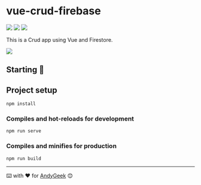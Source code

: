 # vue-crud-firebase

![](https://img.shields.io/badge/Made%20with-Vue-success) ![](https://img.shields.io/badge/Made%20with-Firebase-orange) ![](https://img.shields.io/badge/Made%20with-JavaScript-yellow)

This is a Crud app using Vue and Firestore.

![](https://imgur.com/Tqy6SP8.gif)

## Starting 🚀

## Project setup
```
npm install
```

### Compiles and hot-reloads for development
```
npm run serve
```

### Compiles and minifies for production
```
npm run build
```

------

⌨️ with ❤️ for [AndyGeek](https://github.com/andygeek) 😊
